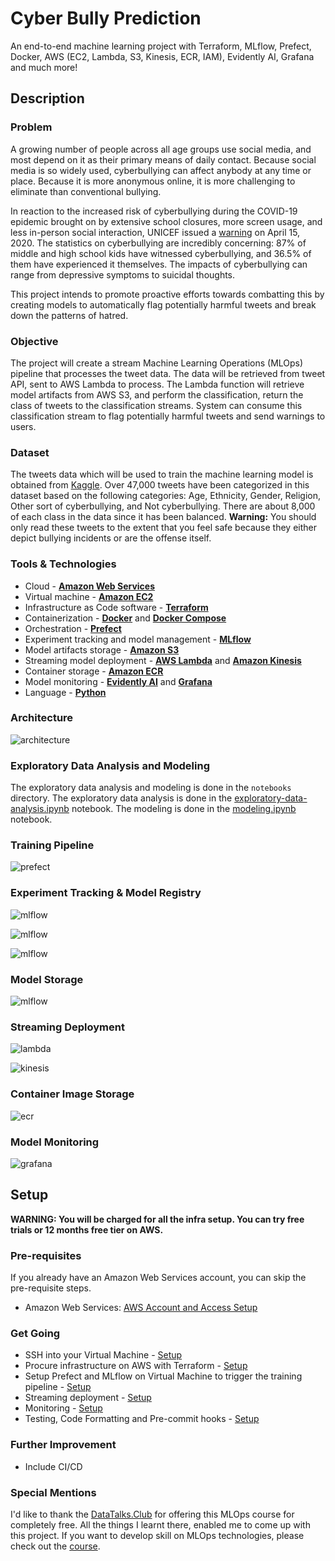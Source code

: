 # Cyber Bully Prediction

An end-to-end machine learning project with Terraform, MLflow, Prefect, Docker, AWS (EC2, Lambda, S3, Kinesis, ECR, IAM), Evidently AI, Grafana and much more!

## Description

### Problem

A growing number of people across all age groups use social media, and most depend on it as their primary means of daily contact. Because social media is so widely used, cyberbullying can affect anybody at any time or place. Because it is more anonymous online, it is more challenging to eliminate than conventional bullying.

In reaction to the increased risk of cyberbullying during the COVID-19 epidemic brought on by extensive school closures, more screen usage, and less in-person social interaction, UNICEF issued a [warning](https://www.unicef.org/press-releases/children-increased-risk-harm-online-during-global-covid-19-pandemic) on April 15, 2020. The statistics on cyberbullying are incredibly concerning: 87% of middle and high school kids have witnessed cyberbullying, and 36.5% of them have experienced it themselves. The impacts of cyberbullying can range from depressive symptoms to suicidal thoughts.

This project intends to promote proactive efforts towards combatting this by creating models to automatically flag potentially harmful tweets and break down the patterns of hatred.

### Objective

The project will create a stream Machine Learning Operations (MLOps) pipeline that processes the tweet data. The data will be retrieved from tweet API, sent to AWS Lambda to process. The Lambda function will retrieve model artifacts from AWS S3, and perform the classification, return the class of tweets to the classification streams. System can consume this classification stream to flag potentially harmful tweets and send warnings to users.

### Dataset

The tweets data which will be used to train the machine learning model is obtained from [Kaggle](https://www.kaggle.com/datasets/andrewmvd/cyberbullying-classification/). Over 47,000 tweets have been categorized in this dataset based on the following categories: Age, Ethnicity, Gender, Religion, Other sort of cyberbullying, and Not cyberbullying. There are about 8,000 of each class in the data since it has been balanced. **Warning:** You should only read these tweets to the extent that you feel safe because they either depict bullying incidents or are the offense itself.

### Tools & Technologies

- Cloud - [**Amazon Web Services**](https://aws.amazon.com/)
- Virtual machine - [**Amazon EC2**](https://aws.amazon.com/ec2/)
- Infrastructure as Code software - [**Terraform**](https://www.terraform.io)
- Containerization - [**Docker**](https://www.docker.com) and [**Docker Compose**](https://docs.docker.com/compose/)
- Orchestration - [**Prefect**](https://www.prefect.io/)
- Experiment tracking and model management - [**MLflow**](https://mlflow.org/)
- Model artifacts storage - [**Amazon S3**](https://aws.amazon.com/s3/)
- Streaming model deployment - [**AWS Lambda**](https://aws.amazon.com/lambda/) and [**Amazon Kinesis**](https://aws.amazon.com/kinesis/)
- Container storage - [**Amazon ECR**](https://aws.amazon.com/ecr/)
- Model monitoring - [**Evidently AI**](https://www.evidentlyai.com/) and [**Grafana**](https://grafana.com/)
- Language - [**Python**](https://www.python.org)

### Architecture

![architecture](images/architecture.png)

### Exploratory Data Analysis and Modeling
The exploratory data analysis and modeling is done in the `notebooks` directory. The exploratory data analysis is done in the [exploratory-data-analysis.ipynb](notebooks/exploratory-data-analysis.ipynb) notebook. The modeling is done in the [modeling.ipynb](notebooks/modeling.ipynb) notebook.

### Training Pipeline

![prefect](images/prefect.png)

### Experiment Tracking & Model Registry

![mlflow](images/mlflow_1.png)

![mlflow](images/mlflow_2.png)

![mlflow](images/mlflow_3.png)

### Model Storage

![mlflow](images/s3_2.png)

### Streaming Deployment

![lambda](images/lambda_4.png)

![kinesis](images/kinesis.png)

### Container Image Storage

![ecr](images/ecr_2.png)

### Model Monitoring

![grafana](images/grafana.png)

## Setup

**WARNING: You will be charged for all the infra setup. You can try free trials or 12 months free tier on AWS.**
### Pre-requisites

If you already have an Amazon Web Services account, you can skip the pre-requisite steps.

- Amazon Web Services: [AWS Account and Access Setup](setup/1_aws.md)

### Get Going

- SSH into your Virtual Machine - [Setup](setup/2_ssh.md)
- Procure infrastructure on AWS with Terraform - [Setup](setup/3_terraform.md)
- Setup Prefect and MLflow on Virtual Machine to trigger the training pipeline - [Setup](setup/4_prefect_mlflow.md)
- Streaming deployment - [Setup](setup/5_streaming.md)
- Monitoring - [Setup](setup/6_monitoring.md)
- Testing, Code Formatting and Pre-commit hooks - [Setup](setup/7_best_practices.md)

### Further Improvement

- Include CI/CD

### Special Mentions
I'd like to thank the [DataTalks.Club](https://datatalks.club) for offering this MLOps course for completely free. All the things I learnt there, enabled me to come up with this project. If you want to develop skill on MLOps technologies, please check out the [course](https://github.com/DataTalksClub/mlops-zoomcamp).